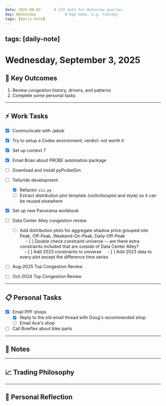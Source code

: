 ```yaml
---
date: 2025-09-03      # ISO date for Dataview queries
day: Wednesday             # Day name, e.g. Tuesday
tags: [daily-note]
---
```

tags: [daily-note]
---
# Wednesday, September 3, 2025

## 🎯 Key Outcomes
1. Review congestion history, drivers, and patterns
2. Complete some personal tasks

---
## ⚡ Work Tasks
- [x] Communicate with Jakob
- [x] Try to setup a Codex environment; verdict: not worth it
- [x] Set up context 7
- [x] Email Brian about PROBE automation package
- [ ] Download and install pyProbeSim
- [ ] Telluride development
    - [x] Refactor `viz.py`
	- [ ] Extract distribution plot template (violin/boxplot and style) so it can be reused elsewhere
- [x] Set up new Panorama workbook
- [ ] Data Center Alley congestion review  
    - [ ] Add distribution plots for aggregate shadow price grouped into Peak, Off-Peak, Weekend-On-Peak, Daily-Off-Peak  
        - [ ] Double check constraint universe -- are there extra constraints included that are outside of Data Center Alley?  
        - [ ] Add 2023 constraints to universe 
        - [ ] Add 2023 data to every plot except the difference time series
- [ ] Aug-2025 Top Congestion Review
- [ ] Oct-2024 Top Congestion Review


---
## 📋 Personal Tasks
- [x] Email PPF shops
    - [x] Reply to the old email thread with Doug's recommended shop
    - [ ] Email Ace's shop
- [ ] Call Bowflex about bike parts

---
## 📝 Notes


---
## 📈 Trading Philosophy


---
## 🤔 Personal Reflection
